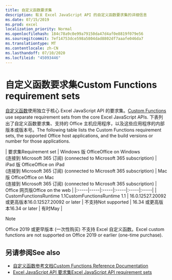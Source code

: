 ```yaml
---
title: 自定义函数要求集
description: 有关 Excel JavaScript API 的自定义函数要求集的详细信息
ms.date: 07/15/2019
ms.prod: excel
localization_priority: Normal
ms.openlocfilehash: 184c78a9c0e99a79150da47d4af0e8819f079e56
ms.sourcegitcommit: 7ef14753dce598a5804dad8802df7aaafe046da7
ms.translationtype: MT
ms.contentlocale: zh-CN
ms.lasthandoff: 07/10/2020
ms.locfileid: "45093446"
---
```

# <a name="custom-functions-requirement-sets"></a><span data-ttu-id="2cfa8-103">自定义函数要求集</span><span class="sxs-lookup"><span data-stu-id="2cfa8-103">Custom Functions requirement sets</span></span>

<span data-ttu-id="2cfa8-104">[自定义函数](./custom-functions-overview.md)使用独立于核心 Excel JavaScript API 的要求集。</span><span class="sxs-lookup"><span data-stu-id="2cfa8-104">[Custom Functions](./custom-functions-overview.md) use separate requirement sets from the core Excel JavaScript APIs.</span></span> <span data-ttu-id="2cfa8-105">下表列出了自定义函数要求集、支持的 Office 主机应用程序，以及这些应用程序的内部版本或版本号。</span><span class="sxs-lookup"><span data-stu-id="2cfa8-105">The following table lists the Custom Functions requirement sets, the supported Office host applications, and the build versions or number for those applications.</span></span>

|  <span data-ttu-id="2cfa8-106">要求集</span><span class="sxs-lookup"><span data-stu-id="2cfa8-106">Requirement set</span></span>  |  <span data-ttu-id="2cfa8-107">Windows 版 Office</span><span class="sxs-lookup"><span data-stu-id="2cfa8-107">Office on Windows</span></span><br><span data-ttu-id="2cfa8-108"> (连接到 Microsoft 365 订阅) </span><span class="sxs-lookup"><span data-stu-id="2cfa8-108">(connected to Microsoft 365 subscription)</span></span>  |  <span data-ttu-id="2cfa8-109">iPad 版 Office</span><span class="sxs-lookup"><span data-stu-id="2cfa8-109">Office on iPad</span></span><br><span data-ttu-id="2cfa8-110"> (连接到 Microsoft 365 订阅) </span><span class="sxs-lookup"><span data-stu-id="2cfa8-110">(connected to Microsoft 365 subscription)</span></span>  |  <span data-ttu-id="2cfa8-111">Mac 版 Office</span><span class="sxs-lookup"><span data-stu-id="2cfa8-111">Office on Mac</span></span><br><span data-ttu-id="2cfa8-112"> (连接到 Microsoft 365 订阅) </span><span class="sxs-lookup"><span data-stu-id="2cfa8-112">(connected to Microsoft 365 subscription)</span></span>  | <span data-ttu-id="2cfa8-113">Office 网页版</span><span class="sxs-lookup"><span data-stu-id="2cfa8-113">Office on the web</span></span> |
|:-----|-----|:-----|:-----|:-----|:-----|
| <span data-ttu-id="2cfa8-114">CustomFunctionsRuntime 1.1</span><span class="sxs-lookup"><span data-stu-id="2cfa8-114">CustomFunctionsRuntime 1.1</span></span> | <span data-ttu-id="2cfa8-115">16.0.12527.20092 或更高版本</span><span class="sxs-lookup"><span data-stu-id="2cfa8-115">16.0.12527.20092 or later</span></span> | <span data-ttu-id="2cfa8-116">不支持</span><span class="sxs-lookup"><span data-stu-id="2cfa8-116">Not supported</span></span> | <span data-ttu-id="2cfa8-117">16.34 或更高版本</span><span class="sxs-lookup"><span data-stu-id="2cfa8-117">16.34 or later</span></span> | <span data-ttu-id="2cfa8-118">有时</span><span class="sxs-lookup"><span data-stu-id="2cfa8-118">May</span></span> |

> [!NOTE]
> <span data-ttu-id="2cfa8-119">Office 2019 或更早版本 (一次性购买) 不支持 Excel 自定义函数。</span><span class="sxs-lookup"><span data-stu-id="2cfa8-119">Excel custom functions are not supported on Office 2019 or earlier (one-time purchase).</span></span>

## <a name="see-also"></a><span data-ttu-id="2cfa8-120">另请参阅</span><span class="sxs-lookup"><span data-stu-id="2cfa8-120">See also</span></span>

- [<span data-ttu-id="2cfa8-121">自定义函数参考文档</span><span class="sxs-lookup"><span data-stu-id="2cfa8-121">Custom Functions Reference Documentation</span></span>](/javascript/api/custom-functions-runtime)
- [<span data-ttu-id="2cfa8-122">Excel JavaScript API 要求集</span><span class="sxs-lookup"><span data-stu-id="2cfa8-122">Excel JavaScript API requirement sets</span></span>](../reference/requirement-sets/excel-api-requirement-sets.md)
